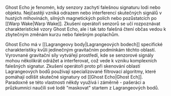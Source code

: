 Ghost Echo je fenomén, kdy senzory zachytí falešnou signaturu lodi nebo objektu. Nejčastěji vzniká odrazem nebo interferencí skutečných signálů v hustých mlhovinách, silných magnetických polích nebo pozůstatcích po [[Warp Wake|Warp Wake]]. Zkušení operátoři senzorů se učí rozpoznávat charakteristické vzory Ghost Echo, ale i tak tato falešná čtení občas vedou k zbytečným změnám kurzu nebo falešným poplachům.

Ghost Echo má v [[Lagrangeovy body|Lagrangeových bodech]] specifické charakteristiky kvůli jedinečným gravitačním podmínkám těchto oblastí. Vyrovnané gravitační síly vytvářejí prostředí, kde se senzorové signály mohou několikrát odrážet a interferovat, což vede k vzniku komplexních falešných signatur. Zkušení operátoři proto při skenování oblastí Lagrangeových bodů používají specializované filtrovací algoritmy, které pomáhají odlišit skutečné signatury od [[Ghost Echo|Ghost Ech]]. Paradoxně se této vlastnosti někdy využívá i záměrně - pašeráci a průzkumníci naučili své lodě "maskovat" startem z Lagrangeových bodů.